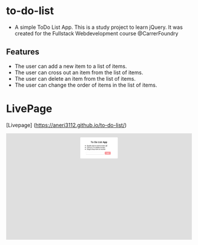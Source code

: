 # to-do-list

- A simple ToDo List App. This is a study project to learn jQuery. It was created for the Fullstack Webdevelopment course @CarrerFoundry

## Features

- The user can add a new item to a list of items.
- The user can cross out an item from the list of items.
- The user can delete an item from the list of items.
- The user can change the order of items in the list of items.

# LivePage

[Livepage] (https://aneri3112.github.io/to-do-list/)

![Livepage](./img/Todo.png)

